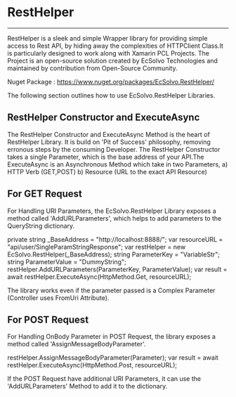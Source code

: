 # RestHelper
--------------
RestHelper is a sleek and simple Wrapper library for providing simple access to Rest API, by hiding away the complexities of HTTPClient Class.It is particularly designed to work along with Xamarin PCL Projects. The Project is an open-source solution created by EcSolvo Technologies and maintained by contribution from Open-Source Community.

Nuget Package : https://www.nuget.org/packages/EcSolvo.RestHelper/

The following section outlines how to use EcSolvo.RestHelper Libraries.

RestHelper Constructor and ExecuteAsync
-----------------------------------------

The RestHelper Constructor and ExecuteAsync Method is the heart of RestHelper Library. It is build on 'Pit of Success' philosophy, removing erronous steps by the consuming Developer.
The RestHelper Constructor takes a single Parameter, which is the base address of your API.The ExecuteAsync is an Asynchronous Method which take in two Parameters, 
a) HTTP Verb (GET,POST)
b) Resource (URL to the exact API Resource)

For GET Request
----------------

For Handling URI Parameters, the EcSolvo.RestHelper Library exposes a method called 'AddURLParameters', which helps to add parameters to the QueryString dictionary.

private string _BaseAddress = "http://localhost:8888/";
var resourceURL = "api/user/SingleParamStringResponse";
var restHelper = new EcSolvo.RestHelper(_BaseAddress);
string ParameterKey = "VariableStr";
string ParameterValue = "DummyString";
restHelper.AddURLParameters(ParameterKey, ParameterValue);
var result = await restHelper.ExecuteAsync<string>(HttpMethod.Get, resourceURL);

The library works even if the parameter passed is a Complex Parameter (Controller uses FromUri Attribute).

For POST Request
-----------------

For Handling OnBody Parameter in POST Request, the library exposes a method called 'AssignMessageBodyParameter'.

restHelper.AssignMessageBodyParameter(Parameter);
var result = await restHelper.ExecuteAsync<string>(HttpMethod.Post, resourceURL);

If the POST Request have additional URI Parameters, it can use the 'AddURLParameters' Method to add it to the dictionary.
